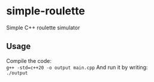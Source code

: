 # simple-roulette
Simple C++ roulette simulator

## Usage
Compile the code:  
```g++ -std=c++20 -o output main.cpp```
And run it by writing:  
```./output```
